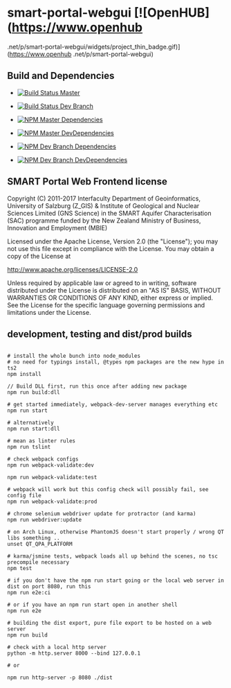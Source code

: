 # smart-portal-webgui [![OpenHUB](https://www.openhub
.net/p/smart-portal-webgui/widgets/project_thin_badge.gif)](https://www.openhub
.net/p/smart-portal-webgui)

## Build and Dependencies

- [![Build Status Master](https://travis-ci.org/ZGIS/smart-portal-webgui.svg?branch=master)](https://travis-ci.org/ZGIS/smart-portal-webgui?branch=master)
- [![Build Status Dev Branch](https://travis-ci.org/ZGIS/smart-portal-webgui.svg?branch=dev)](https://travis-ci.org/ZGIS/smart-portal-webgui?branch=dev)

- [![NPM Master Dependencies](https://david-dm.org/ZGIS/smart-portal-webgui.svg?branch=master)](https://david-dm.org/ZGIS/smart-portal-webgui?branch=master)
- [![NPM Master DevDependencies](https://david-dm.org/ZGIS/smart-portal-webgui.svg?branch=master&type=dev)](https://david-dm.org/ZGIS/smart-portal-webgui?branch=master&type=dev)

- [![NPM Dev Branch Dependencies](https://david-dm.org/ZGIS/smart-portal-webgui.svg?branch=dev)](https://david-dm.org/ZGIS/smart-portal-webgui?branch=dev)
- [![NPM Dev Branch DevDependencies](https://david-dm.org/ZGIS/smart-portal-webgui.svg?branch=dev&type=dev)](https://david-dm.org/ZGIS/smart-portal-webgui?branch=dev&type=dev)


## SMART Portal Web Frontend license

Copyright (C) 2011-2017 Interfaculty Department of Geoinformatics, University of
Salzburg (Z_GIS) & Institute of Geological and Nuclear Sciences Limited (GNS Science)
in the SMART Aquifer Characterisation (SAC) programme funded by the New Zealand
Ministry of Business, Innovation and Employment (MBIE)

Licensed under the Apache License, Version 2.0 (the "License");
you may not use this file except in compliance with the License.
You may obtain a copy of the License at

  http://www.apache.org/licenses/LICENSE-2.0

Unless required by applicable law or agreed to in writing, software
distributed under the License is distributed on an "AS IS" BASIS,
WITHOUT WARRANTIES OR CONDITIONS OF ANY KIND, either express or implied.
See the License for the specific language governing permissions and
limitations under the License.

## development, testing and dist/prod builds

```shell

# install the whole bunch into node_modules
# no need for typings install, @types npm packages are the new hype in ts2
npm install

// Build DLL first, run this once after adding new package
npm run build:dll

# get started immediately, webpack-dev-server manages everything etc
npm run start

# alternatively 
npm run start:dll

# mean as linter rules
npm run tslint

# check webpack configs
npm run webpack-validate:dev

npm run webpack-validate:test

# webpack will work but this config check will possibly fail, see config file
npm run webpack-validate:prod

# chrome selenium webdriver update for protractor (and karma)
npm run webdriver:update

# on Arch Linux, otherwise PhantomJS doesn't start properly / wrong QT libs something ..
unset QT_QPA_PLATFORM 

# karma/jsmine tests, webpack loads all up behind the scenes, no tsc precompile necessary
npm test

# if you don't have the npm run start going or the local web server in dist on port 8080, run this
npm run e2e:ci

# or if you have an npm run start open in another shell
npm run e2e

# building the dist export, pure file export to be hosted on a web server
npm run build

# check with a local http server
python -m http.server 8000 --bind 127.0.0.1

# or

npm run http-server -p 8080 ./dist
```
